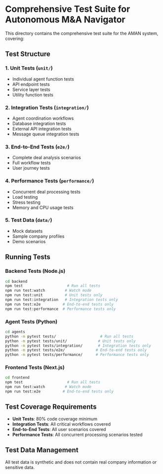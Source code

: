 # Comprehensive Test Suite for Autonomous M&A Navigator

This directory contains the comprehensive test suite for the AMAN system, covering:

## Test Structure

### 1. Unit Tests (`unit/`)
- Individual agent function tests
- API endpoint tests
- Service layer tests
- Utility function tests

### 2. Integration Tests (`integration/`)
- Agent coordination workflows
- Database integration tests
- External API integration tests
- Message queue integration tests

### 3. End-to-End Tests (`e2e/`)
- Complete deal analysis scenarios
- Full workflow tests
- User journey tests

### 4. Performance Tests (`performance/`)
- Concurrent deal processing tests
- Load testing
- Stress testing
- Memory and CPU usage tests

### 5. Test Data (`data/`)
- Mock datasets
- Sample company profiles
- Demo scenarios

## Running Tests

### Backend Tests (Node.js)
```bash
cd backend
npm test                    # Run all tests
npm run test:watch         # Watch mode
npm run test:unit          # Unit tests only
npm run test:integration   # Integration tests only
npm run test:e2e          # End-to-end tests only
npm run test:performance  # Performance tests only
```

### Agent Tests (Python)
```bash
cd agents
python -m pytest tests/                    # Run all tests
python -m pytest tests/unit/              # Unit tests only
python -m pytest tests/integration/       # Integration tests only
python -m pytest tests/e2e/              # End-to-end tests only
python -m pytest tests/performance/      # Performance tests only
```

### Frontend Tests (Next.js)
```bash
cd frontend
npm test                    # Run all tests
npm run test:watch         # Watch mode
npm run test:e2e          # End-to-end tests only
```

## Test Coverage Requirements

- **Unit Tests**: 80% code coverage minimum
- **Integration Tests**: All critical workflows covered
- **End-to-End Tests**: All user scenarios covered
- **Performance Tests**: All concurrent processing scenarios tested

## Test Data Management

All test data is synthetic and does not contain real company information or sensitive data.